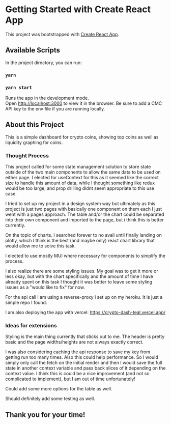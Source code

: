 # Getting Started with Create React App

This project was bootstrapped with [Create React App](https://github.com/facebook/create-react-app).

## Available Scripts

In the project directory, you can run:
### `yarn`
### `yarn start`

Runs the app in the development mode.\
Open [http://localhost:3000](http://localhost:3000) to view it in the browser.
Be sure to add a CMC API key to the env file if you are running locally.

## About this Project

This is a simple dashboard for crypto coins, showing top coins as well as liquidity graphing for coins. 

### Thought Process

This project called for some state management solution to store state outside of the two main components to allow the same data to be used on either page. 
I elected for useContext for this as it seemed like the correct size to handle this amount of data, while I thought something like redux would be too large, and prop drilling didnt seem appropriate to this use case. 

I tried to set up my project in a design system way but ultimately as this project is just two pages with basically one component on them each I just went with a pages approach. The table and/or the chart could be separated into their own component and imported to the page, but i think this is better currently. 

On the topic of charts. I searched forever to no avail until finally landing on plotly, which I think is the best (and maybe only) react chart library that would allow me to solve this task. 

I elected to use mostly MUI where necessary for components to simplify the process. 

I also realize there are some styling issues. My goal was to get it more or less okay, but with the chart specifically and the amount of time I have already spent on this task I thought it was better to leave some styling issues as a "would like to fix" for now. 

For the api call i am using a reverse-proxy i set up on my heroku. It is just a simple repo I found. 

I am also deploying the app with vercel: https://crypto-dash-teal.vercel.app/
### Ideas for extensions

Styling is the main thing currently that sticks out to me. The header is pretty basic and the page widths/heights are not always exactly correct. 

I was also considering caching the api response to save my key from getting run too many times. Also this could help performance. So I would simply only call the fetch on the initial render and then I would save the full state in another context variable and pass back slices of it depending on the context value. I think this is could be a nice improvement (and not so complicated to implement), but I am out of time unfortunately!

Could add some more options for the table as well. 

Should definitely add some testing as well. 

## Thank you for your time!
